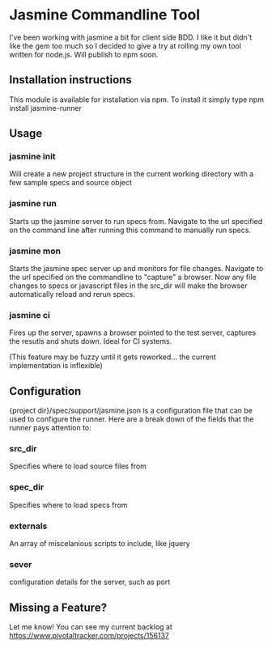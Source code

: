 # Jasmine Commandline Tool
I've been working with jasmine a bit for client side BDD. I like it but didn't like the gem too much so I decided to give a try at rolling my own tool written for node.js. Will publish to npm soon.

## Installation instructions
This module is available for installation via npm. To install it simply type
	npm install jasmine-runner

## Usage

### jasmine init
Will create a new project structure in the current working directory with a few sample specs and source object

### jasmine run
Starts up the jasmine server to run specs from. Navigate to the url specified on the command line after running this command to manually run specs.

### jasmine mon
Starts the jasmine spec server up and monitors for file changes. Navigate to the url specified on the commandline to "capture" a browser. Now any file changes to specs or javascript files in the src_dir will make the browser automatically reload and rerun specs.

### jasmine ci
Fires up the server, spawns a browser pointed to the test server, captures the resutls and shuts down. Ideal for CI systems.

(This feature may be fuzzy until it gets reworked... the current implementation is inflexible)

## Configuration
{project dir}/spec/support/jasmine.json is a configuration file that can be used to configure the runner. Here are a break down of the fields that the runner pays attention to:

### src_dir
Specifies where to load source files from

### spec_dir
Specifies where to load specs from

### externals
An array of miscelanious scripts to include, like jquery

### sever
configuration details for the server, such as port


## Missing a Feature?
Let me know! You can see my current backlog at https://www.pivotaltracker.com/projects/156137

